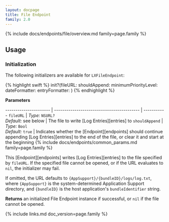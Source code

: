 ```yaml
---
layout: docpage
title: File Endpoint
family: 2.0
---
```


{% include docs/endpoints/file/overview.md family=page.family %}

## Usage

### Initialization

The following initializers are available for `LXFileEndpoint`:

{% highlight swift %}
init?(fileURL: shouldAppend: minimumPriorityLevel: dateFormatter: entryFormatter: )
{% endhighlight %}

**Parameters**

---------------------- | ------------------------------------------ | -----------
`fileURL`              | _Type:_ `NSURL?` <br> _Default:_ see below | The file to write [Log Entries][entries] to
`shouldAppend`         | _Type:_ `Bool` <br> _Default:_ `true`      | Indicates whether the [Endpoint][endpoints] should continue appending [Log Entries][entries] to the end of the file, or clear it and start at the beginning
{% include docs/endpoints/common_params.md family=page.family %}

This [Endpoint][endpoints] writes [Log Entries][entries] to the file specified by `fileURL`. If the specified file cannot be opened, or if the URL evaluates to `nil`, the initializer may fail.

If omitted, the URL defaults to `{AppSupport}/{bundleID}/logs/log.txt`, where `{AppSupport}` is the system-determined Application Support directory, and `{bundleID}` is the host application's `bundleIdentifier` string.

**Returns** an initialized File Endpoint instance if successful, or `nil` if the file cannot be opened.


{% include links.md doc_version=page.family %}
